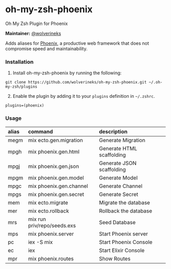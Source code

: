 # oh-my-zsh-phoenix
Oh My Zsh Plugin for Phoenix

**Maintainer:** [@wolverineks](https://github.com/wolverineks)

Adds aliases for [Phoenix](http://www.phoenixframework.org/), a productive web framework that
does not compromise speed and maintainability.

### Installation

1. Install oh-my-zsh-phoenix by running the following:
```
git clone https://github.com/wolverineks/oh-my-zsh-phoenix.git ~/.oh-my-zsh/plugins
```

2. Enable the plugin by adding it to your `plugins` definition in `~/.zshrc`.

  ```
  plugins=(phoenix)
  ```

### Usage

| alias | command                     | description                 |
| :---- | :-------------------------- | :-------------------------- |
| megm  | mix ecto.gen.migration      | Generate Migration
| mpgh  | mix phoenix.gen.html        | Generate HTML scaffolding
| mpgj  | mix phoenix.gen.json        | Generate JSON scaffolding
| mpgm  | mix phoenix.gen.model       | Generate Model
| mpgc  | mix phoenix.gen.channel     | Generate Channel
| mpgs  | mix phoenix.gen.secret      | Generate Secret
| mem   | mix ecto.migrate            | Migrate the database
| mer   | mix ecto.rollback           | Rollback the database
| mrs   | mix run priv/repo/seeds.exs | Seed Database
| mps   | mix phoenix.server          | Start Phoenix server
| pc    | iex -S mix                  | Start Phoenix Console
| ec    | iex                         | Start Elixir Console
| mpr   | mix phoenix.routes          | Show Routes
